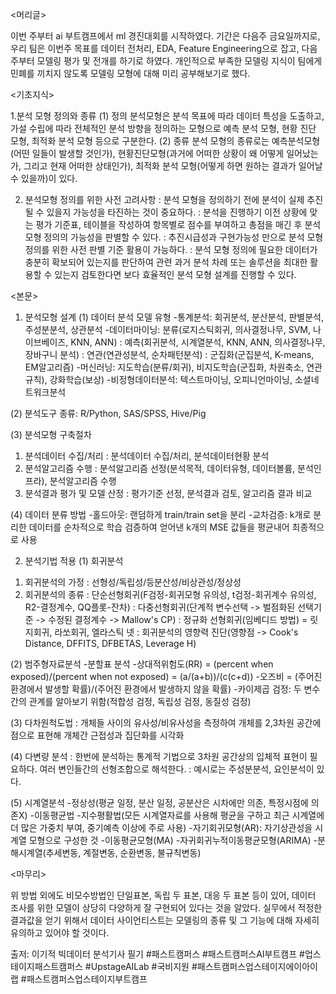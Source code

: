 ﻿
<머리글>

이번 주부터 ai 부트캠프에서 ml 경진대회를 시작하였다. 기간은 다음주 금요일까지로, 우리 팀은 이번주 목표를 데이터 전처리, EDA, Feature Engineering으로 잡고, 다음주부터 모델링 평가 및 전개를 하기로 하였다. 개인적으로 부족한 모델링 지식이 팀에게 민폐를 끼치지 않도록 모델링 모형에 대해 미리 공부해보기로 했다.


<기초지식>

1.분석 모형 정의와 종류
(1) 정의
분석모형은 분석 목표에 따라 데이터 특성을 도출하고, 가설 수립에 따라 전체적인 분석 방향을 정의하는 모형으로 예측 분석 모형, 현황 진단 모형, 최적화 분석 모형 등으로 구분한다.
(2) 종류
분석 모형의 종류로는 예측분석모형(어떤 일들이 발생할 것인가), 현황진단모형(과거에 어떠한 상황이 왜 어떻게 일어났는가, 그리고 현재 어떠한 상태인가), 최적화 분석 모형(어떻게 하면 원하는 결과가 일어날 수 있을까)이 있다.

2. 분석모형 정의를 위한 사전 고려사항
: 분석 모형을 정의하기 전에 분석이 실제 추진될 수 있을지 가능성을 타진하는 것이 중요하다.
: 분석을 진행하기 이전 상황에 맞는 평가 기준표, 테이블을 작성하여 항목별로 점수를 부여하고 총점을 매긴 후 분석 모형 정의의 가능성을 판별할 수 있다.
: 추진시급성과 구현가능성 만으로 분석 모형 정의를 위한 사전 판별 기준 활용이 가능하다.
: 분석 모형 정의에 필요한 데이터가 충분히 확보되어 있는지를 판단하여 관련 과거 분석 차례 또는 솔루션을 최대한 활용할 수 있는지 검토한다면 보다 효율적인 분석 모형 설계를 진행할 수 있다.


<본문>

1. 분석모형 설계
(1) 데이터 분석 모델 유형
-통계분석: 회귀분석, 분산분석, 판별분석, 주성분분석, 상관분석
-데이터마이닝: 분류(로지스틱회귀, 의사결정나무, SVM, 나이브베이즈, KNN, ANN)
: 예측(회귀분석, 시계열분석, KNN, ANN, 의사결정나무, 장바구니 분석)
: 연관(연관성분석, 순차패턴분석)
: 군집화(군집분석, K-means, EM알고리즘)
-머신러닝: 지도학습(분류/회귀), 비지도학습(군집화, 차원축소, 연관규칙), 강화학습(보상)
-비정형데이터분석: 텍스트마이닝, 오피니언마이닝, 소셜네트워크분석

(2) 분석도구 종류: R/Python, SAS/SPSS, Hive/Pig

(3) 분석모형 구축절차
1) 분석데이터 수집/처리
: 분석데이터 수집/처리, 분석데이터현황 분석
2) 분석알고리즘 수행
: 분석알고리즘 선정(분석목적, 데이터유형, 데이터볼륨, 분석인프라), 분석알고리즘 수행
3) 분석결과 평가 및 모델 산정
: 평가기준 선정, 분석결과 검토, 알고리즘 결과 비교

(4) 데이터 분류 방법
-홀드아웃: 랜덤하게 train/train set을 분리
-교차검증: k개로 분리한 데이터를 순차적으로 학습 검증하여 얻어낸 k개의 MSE 값들을 평균내어 최종적으로 사용

2. 분석기법 적용
(1) 회귀분석
1) 회귀분석의 가정
: 선형성/독립성/등분산성/비상관성/정상성
2) 회귀분석의 종류
: 단순선형회귀(F검정-회귀모형 유의성, t검정-회귀계수 유의성, R2-결정계수, QQ플롯-잔차)
: 다중선형회귀(단계적 변수선택 -> 벌점화된 선택기준 -> 수정된 결정계수 -> Mallow's CP)
: 정규화 선형회귀(임베디드 방법) = 릿지회귀, 라쏘회귀, 엘라스틱 넷
: 회귀분석의 영향력 진단(영향점 -> Cook's Distance, DFFITS, DFBETAS, Leverage H)

(2) 범주형자료분석
-분할표 분석
-상대적위험도(RR) = (percent when exposed)/(percent when not exposed) = (a/(a+b))/(c(c+d))
-오즈비 = (주어진 환경에서 발생할 확률)/(주어진 환경에서 발생하지 않을 확률)
-카이제곱 검정: 두 변수간의 관계를 알아보기 위함(적합성 검정, 독립성 검정, 동질성 검정)

(3) 다차원척도법
: 개체들 사이의 유사성/비유사성을 측정하여 개체를 2,3차원 공간에 점으로 표현해 개체간 근접성과 집단화를 시각화

(4) 다변량 분석
: 한번에 분석하는 통계적 기법으로 3차원 공간상의 입체적 표현이 필요하다. 여러 변인들간의 선형조합으로 해석한다.
: 예시로는 주성분분석, 요인분석이 있다.

(5) 시계열분석
-정상성(평균 일정, 분산 일정, 공분산은 시차에만 의존, 특정시점에 의존X)
-이동평균법
-지수평활법(모든 시계열자료를 사용해 평균을 구하고 최근 시계열에 더 많은 가중치 부여, 중기예측 이상에 주로 사용)
-자기회귀모형(AR): 자기상관성을 시계열 모형으로 구성한 것
-이동평균모형(MA)
-자귀회귀누적이동평균모형(ARIMA)
-분해시계열(추세변동, 계절변동, 순환변동, 불규칙변동)


<마무리>

위 방법 외에도 비모수방법인 단일표본, 독립 두 표본, 대응 두 표본 등이 있어, 데이터 조사를 위한 모델이 상당히 다양하게 잘 구현되어 있다는 것을 알았다. 실무에서 적정한 결과값을 얻기 위해서 데이터 사이언티스트는 모델링의 종류 및 그 기능에 대해 자세히 유의하고 있어야 할 것이다.

출저: 이기적 빅데이터 분석기사 필기
#패스트캠퍼스 #패스트캠퍼스AI부트캠프 #업스테이지패스트캠퍼스 #UpstageAILab #국비지원 #패스트캠퍼스업스테이지에이아이랩 #패스트캠퍼스업스테이지부트캠프
﻿
